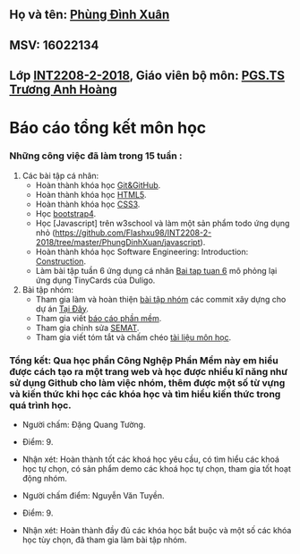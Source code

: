 ## Họ và tên: [Phùng Đình Xuân](https://github.com/Flashxu98)
## MSV: 16022134
## Lớp [INT2208-2-2018](https://github.com/truonganhhoang/INT2208-2-2018), Giáo viên bộ môn: [PGS.TS Trương Anh Hoàng](http://www.uet.vnu.edu.vn/~hoangta/)
# Báo cáo tổng kết môn học
### Những công việc đã làm trong 15 tuần :
1. Các bài tập cá nhân:
    - Hoàn thành khóa học [Git&GitHub](https://github.com/Flashxu98/INT2208-2-2018/blob/master/PhungDinhXuan/Git_Github/screencapture-classroom-udacity-courses-ud775-2018-05-08-20_38_20.png).
    - Hoàn thành khóa học [HTML5](https://github.com/Flashxu98/INT2208-2-2018/blob/master/PhungDinhXuan/HTML5/HTML5.png).
    - Hoàn thành khóa học [CSS3](https://github.com/Flashxu98/INT2208-2-2018/blob/master/PhungDinhXuan/Css3/Css3.png).
    - Học [bootstrap4](https://github.com/Flashxu98/INT2208-2-2018/blob/master/PhungDinhXuan/Bootstrap4/bootstrap4.png).
    - Học [Javascript] trên w3school và làm một sản phẩm todo ứng dụng nhỏ (https://github.com/Flashxu98/INT2208-2-2018/tree/master/PhungDinhXuan/javascript).
    - Hoàn thành khóa học Software Engineering: Introduction: [Construction](https://github.com/Flashxu98/INT2208-2-2018/tree/master/PhungDinhXuan/Software_Engineering).
    - Làm bài tập tuần 6 ứng dụng cá nhân [Bai tap tuan 6](https://github.com/Flashxu98/INT2208-2-2018/tree/master/PhungDinhXuan/Baitaptuan6) mô phỏng lại ứng dụng TinyCards của Duligo.
2. Bài tập nhóm:
	- Tham gia làm và hoàn thiện [bài tập nhóm](https://github.com/Flashxu98/INT2208-2-2018/tree/master/nhom-everest) các commit xây dựng cho dự án [Tại Đây](https://github.com/Flashxu98/INT2208-2-2018/commits/master).
	- Tham gia viết [báo cáo phần mềm](http://bit.ly/2JihrXN).
	- Tham gia chỉnh sửa [SEMAT](http://bit.ly/2F5Ywgn).
	- Tham gia viết tóm tắt và chấm chéo [tài liệu môn học](https://docs.google.com/document/d/1a4i_31R8WBUAnF91syr1FwBpKoAiTY6rEJt1xWjb74M/edit#heading=h.96he3yu1bnz4).

### Tổng kết: Qua học phần Công Nghệp Phần Mềm này em hiểu được cách tạo ra một trang web và học được nhiều kĩ năng như sử dụng Github cho làm việc nhóm, thêm được một số từ vựng và kiến thức khi học các khóa học và tìm hiểu kiến thức trong quá trình học.

- Người chấm: Đặng Quang Tường.
- Điểm: 9.
- Nhận xét: Hoàn thành tốt các khoá học yêu cầu, có tìm hiểu các khoá học tự chọn, có sản phẩm demo các khoá học tự chọn, tham gia tốt hoạt động nhóm.

- Người chấm điểm: Nguyễn Văn Tuyền.
- Điểm: 9.
- Nhận xét: Hoàn thành đầy đủ các khóa học bắt buộc và một số các khóa học tùy chọn, đã tham gia làm bài tập nhóm.
